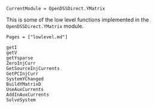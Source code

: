 
```@meta
CurrentModule = OpenDSSDirect.YMatrix
```

This is some of the low level functions implemented in the `OpenDSSDirect.YMatrix` module.

```@index
Pages = ["lowlevel.md"]
```

```@docs
getI
getV
getYsparse
ZeroInjCurr
GetSourceInjCurrents
GetPCInjCurr
SystemYChanged
BuildYMatrixD
UseAuxCurrents
AddInAuxCurrents
SolveSystem
```



